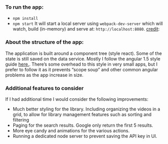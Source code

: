 ### To run the app:
* `npm install`
* `npm start`
It will start a local server using `webpack-dev-server` which will watch, build (in-memory) and serve at: `http://localhost:8080`.   [credit](https://github.com/preboot/angularjs-webpack):

### About the structure of the app:
The application is built around a component tree (style react).
Some of the state is still saved on the data service. Mostly I follow the angular 1.5 style guide [here.](https://github.com/toddmotto/angularjs-styleguide). There’s some overhead to this style in very small apps, but I prefer to follow it as it prevents “scope soup” and other common angular problems as the app increase in size.

### Additional features to consider
If I had additional time I would consider the following improvements:

* Much better styling for the library. Including organizing the videos in a grid, to allow for library management features such as sorting and filtering
* Paging for the search results. Google only return the first 5 results.
* More eye candy and animations for the various actions.
* Running a dedicated node server to prevent saving the API key in UI.